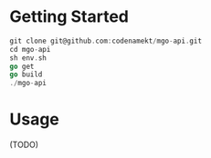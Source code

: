 Getting Started
===============
```go
git clone git@github.com:codenamekt/mgo-api.git
cd mgo-api
sh env.sh
go get
go build
./mgo-api
```

Usage
=====
(TODO)
